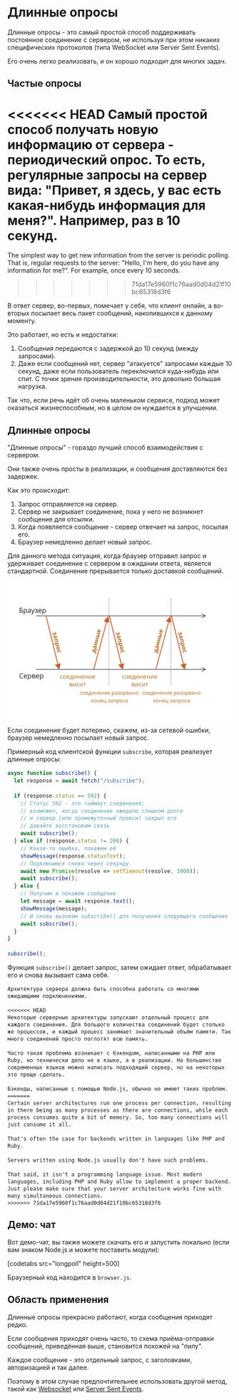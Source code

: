 # Длинные опросы

Длинные опросы - это самый простой способ поддерживать постоянное соединение с сервером, не используя при этом никаких специфических протоколов (типа WebSocket или Server Sent Events).

Его очень легко реализовать, и он хорошо подходит для многих задач.

## Частые опросы

<<<<<<< HEAD
Самый простой способ получать новую информацию от сервера - периодический опрос. То есть, регулярные запросы на сервер вида: "Привет, я здесь, у вас есть какая-нибудь информация для меня?". Например, раз в 10 секунд.
=======
The simplest way to get new information from the server is periodic polling. That is, regular requests to the server: "Hello, I'm here, do you have any information for me?". For example, once every 10 seconds.
>>>>>>> 71da17e5960f1c76aad0d04d21f10bc65318d3f6

В ответ сервер, во-первых, помечает у себя, что клиент онлайн, а во-вторых посылает весь пакет сообщений, накопившихся к данному моменту.

Это работает, но есть и недостатки:
1. Сообщения передаются с задержкой до 10 секунд (между запросами).
2. Даже если сообщений нет, сервер "атакуется" запросами каждые 10 секунд, даже если пользователь переключился куда-нибудь или спит. С точки зрения производительности, это довольно большая нагрузка.

Так что, если речь идёт об очень маленьком сервисе, подход может оказаться жизнеспособным, но в целом он нуждается в улучшении.

## Длинные опросы

"Длинные опросы" - гораздо лучший способ взаимодействия с сервером.

Они также очень просты в реализации, и сообщения доставляются без задержек.

Как это происходит:

1. Запрос отправляется на сервер.
2. Сервер не закрывает соединение, пока у него не возникнет сообщение для отсылки.
3. Когда появляется сообщение - сервер отвечает на запрос, посылая его.
4. Браузер немедленно делает новый запрос.

Для данного метода ситуация, когда браузер отправил запрос и удерживает соединение с сервером в ожидании ответа, является стандартной. Соединение прерывается только доставкой сообщений.

![](long-polling.svg)

Если соединение будет потеряно, скажем, из-за сетевой ошибки, браузер немедленно посылает новый запрос.

Примерный код клиентской функции `subscribe`, которая реализует длинные опросы:

```js
async function subscribe() {
  let response = await fetch("/subscribe");

  if (response.status == 502) {
    // Статус 502 - это таймаут соединения;
    // возможен, когда соединение ожидало слишком долго
    // и сервер (или промежуточный прокси) закрыл его
    // давайте восстановим связь
    await subscribe();
  } else if (response.status != 200) {
    // Какая-то ошибка, покажем её
    showMessage(response.statusText);
    // Подключимся снова через секунду.
    await new Promise(resolve => setTimeout(resolve, 1000));
    await subscribe();
  } else {
    // Получим и покажем сообщение
    let message = await response.text();
    showMessage(message);
    // И снова вызовем subscribe() для получения следующего сообщения
    await subscribe();
  }
}

subscribe();
```

Функция `subscribe()` делает запрос, затем ожидает ответ, обрабатывает его и снова вызывает сама себя.

```warn header="Сервер должен поддерживать много ожидающих соединений."
Архитектура сервера должна быть способна работать со многими ожидающими подключениями.

<<<<<<< HEAD
Некоторые серверные архитектуры запускают отдельный процесс для каждого соединения. Для большого количества соединений будет столько же процессов, и каждый процесс занимает значительный объём памяти. Так много соединений просто поглотят всю память.

Часто такая проблема возникает с бэкендом, написанными на PHP или Ruby, но технически дело не в языке, а в реализации. На большинстве современных языков можно написать подходящий сервер, но на некоторых это проще сделать.

Бэкенды, написанные с помощью Node.js, обычно не имеют таких проблем.
=======
Certain server architectures run one process per connection, resulting in there being as many processes as there are connections, while each process consumes quite a bit of memory. So, too many connections will just consume it all.

That's often the case for backends written in languages like PHP and Ruby.

Servers written using Node.js usually don't have such problems.

That said, it isn't a programming language issue. Most modern languages, including PHP and Ruby allow to implement a proper backend. Just please make sure that your server architecture works fine with many simultaneous connections.
>>>>>>> 71da17e5960f1c76aad0d04d21f10bc65318d3f6
```

## Демо: чат

Вот демо-чат, вы также можете скачать его и запустить локально (если вам знаком Node.js и можете поставить модули):

[codetabs src="longpoll" height=500]

Браузерный код находится в `browser.js`.

## Область применения

Длинные опросы прекрасно работают, когда сообщения приходят редко.

Если сообщения приходят очень часто, то схема приёма-отправки сообщений, приведённая выше, становится похожей на "пилу".

Каждое сообщение - это отдельный запрос, с заголовками, авторизацией и так далее.

Поэтому в этом случае предпочтительнее использовать другой метод, такой как [Websocket](info:websocket) или [Server Sent Events](info:server-sent-events).
